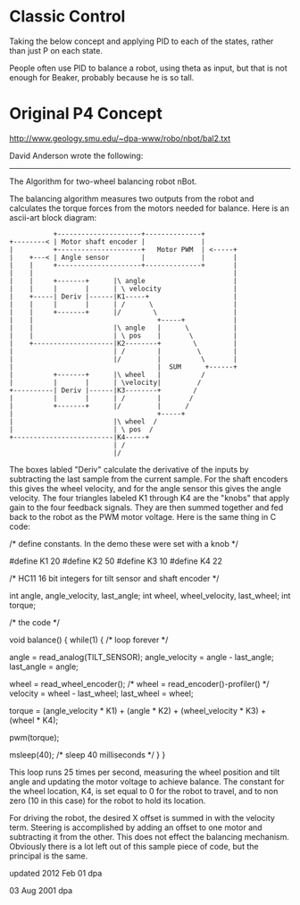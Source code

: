 # Classic Control

Taking the below concept and applying PID to each of the states, rather than just P on each state.

People often use PID to balance a robot, using theta as input, but that is not enough for Beaker,
probably because he is so tall.


# Original P4 Concept

http://www.geology.smu.edu/~dpa-www/robo/nbot/bal2.txt

David Anderson wrote the following:

---

The Algorithm for two-wheel balancing robot nBot.

The balancing algorithm measures two outputs from the
robot and calculates the torque forces from the motors
needed for balance.  Here is an ascii-art block diagram:


               +---------------------+--------------+
    +--------< | Motor shaft encoder |              |
    |          +---------------------+   Motor PWM  | <-----+
    |    +---< | Angle sensor        |              |       |
    |    |     +---------------------+--------------+       |
    |    |                                                  |
    |    |     +-------+      |\ angle                      |
    |    |     |       |      | \ velocity                  |
    |    +-----| Deriv |------|K1-----+                     |
    |    |     |       |      | /      \                    |
    |    |     +-------+      |/        \                   |
    |    |                               +-----+            |
    |    |                    |\ angle   |      \           |
    |    |                    | \ pos    |       \          |
    |    +--------------------|K2--------+        \         |
    |                         | /        |         \        |
    |                         |/         |          \       |
    |                                    |  SUM      +------+
    |          +-------+      |\ wheel   |          /
    |          |       |      | \velocity|         /
    +----------| Deriv |------|K3--------+        /
    |          |       |      | /        |       /
    |          +-------+      |/         |      /
    |                                    +-----+
    |                         |\ wheel  /
    |                         | \ pos  /
    +-------------------------|K4-----+
                              | /
                              |/


The boxes labled "Deriv" calculate the derivative of the inputs
by subtracting the last sample from the current sample.  For the
shaft encoders this gives the wheel velocity, and for the angle
sensor this gives the angle velocity.  The four triangles labeled
K1 through K4 are the "knobs" that apply gain to the four feedback
signals.  They are then summed together and fed back to the robot
as the PWM motor voltage. Here is the same thing in C code:

/* define constants.  In the demo these were set with a knob */

#define K1 20
#define K2 50
#define K3 10
#define K4 22

/* HC11 16 bit integers for tilt sensor and shaft encoder */

int angle, angle_velocity, last_angle;
int wheel, wheel_velocity, last_wheel;
int torque;

/* the code */

void balance()
{
    while(1) {    /* loop forever */

  angle = read_analog(TILT_SENSOR);
  angle_velocity = angle - last_angle;
  last_angle = angle;

  wheel = read_wheel_encoder();  /* wheel = read_encoder()-profiler() */
  velocity = wheel - last_wheel;
  last_wheel = wheel;

  torque = (angle_velocity * K1) + (angle * K2)
      + (wheel_velocity * K3) + (wheel * K4);

  pwm(torque);

  msleep(40); /* sleep 40 milliseconds */
    }
}



This loop runs 25 times per second, measuring the wheel position and
tilt angle and updating the motor voltage to achieve balance.  The
constant for the wheel location, K4, is set equal to 0 for the
robot to travel, and to non zero (10 in this case) for the robot
to hold its location.

For driving the robot, the desired X offset is summed in with the
velocity term.  Steering is accomplished by adding an offset to
one motor and subtracting it from the other.  This does not effect
the balancing mechanism.  Obviously there is a lot left out of this
sample piece of code, but the principal is the same.

updated 2012 Feb 01 dpa

03 Aug 2001
dpa
